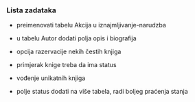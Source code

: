 ### Lista zadataka ###

  * preimenovati tabelu Akcija u iznajmljivanje-narudzba

  * u tabelu Autor dodati polja opis i biografija

  * opcija razervacije nekih čestih knjiga

  * primjerak knige treba da ima status

  * vođenje unikatnih knjiga

  * polje status dodati na više tabela, radi boljeg praćenja stanja